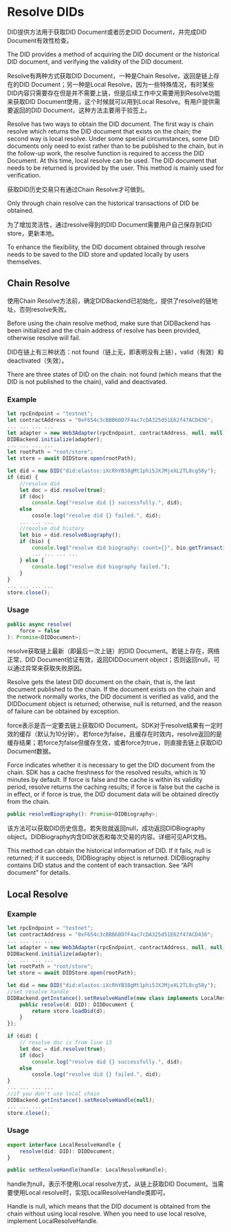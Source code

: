 # Resolve DIDs



DID提供方法用于获取DID Document或者历史DID Document，并完成DID Document有效性检查。

The DID provides a method of acquiring the DID document or the historical DID document, and verifying the validity of the DID document.

Resolve有两种方式获取DID Document，一种是Chain Resolve，返回是链上存在的DID Document；另一种是Local Resolve，因为一些特殊情况，有时某些DID内容只需要存在但是并不需要上链，但是后续工作中又需要用到Resolve功能来获取DID Document使用，这个时候就可以用到Local Resolve。有用户提供需要返回的DID Document，这种方法主要用于验签上。

Resolve has two ways to obtain the DID document. The first way is chain resolve which returns the DID document that exists on the chain; the second way is local resolve. Under some special circumstances, some DID documents only need to exist rather than to be published to the chain, but in the follow-up work, the resolve function is required to access the DID Document. At this time, local resolve can be used. The DID document that needs to be returned is provided by the user. This method is mainly used for verification.

获取DID历史交易只有通过Chain Resolve才可做到。

Only through chain resolve can the historical transactions of DID be obtained.

为了增加灵活性，通过resolve得到的DID Document需要用户自己保存到DID store，更新本地。

To enhance the flexibility, the DID document obtained through resolve needs to be saved to the DID store and updated locally by users themselves.

## Chain Resolve

使用Chain Resolve方法前，确定DIDBackend已初始化，提供了resolve的链地址，否则resolve失败。

Before using the chain resolve method, make sure that DIDBackend has been initialized and the chain address of resolve has been provided, otherwise resolve will fail.

DID在链上有三种状态：not found（链上无，即表明没有上链），valid（有效）和deactivated（失效）。

There are three states of DID on the chain: not found (which means that the DID is not published to the chain), valid and deactivated.

### Example

```typescript
let rpcEndpoint = "testnet";
let contractAddress = "0xF654c3cBBB60D7F4ac7cDA325d51E62f47ACD436";
... ... ... ...
let adapter = new Web3Adapter(rpcEndpoint, contractAddress, null, null);  
DIDBackend.initialize(adapter);
... ... ... ...
let rootPath = "root/store";
let store = await DIDStore.open(rootPath);

let did = new DID("did:elastos:iXcRhYB38gMt1phi5JXJMjeXL2TL8cg58y");
if (did) {
    //resolve did
    let doc = did.resolve(true);
    if (doc)
        console.log("resolve did {} successfully.", did);
    else
        cosole.log("resolve did {} failed.", did);
    ... ... ...
    //resolve did history
    let bio = did.resolveBiography();
    if (bio) {
        console.log("resolve did biography: count={}", bio.getTransactionCount());
        ... ... ... ...
    } else {
        console.log("resolve did biography failed.");
    }  
}
... ... ... ...
store.close();
```

### Usage

```typescript
public async resolve(
    force = false
): Promise<DIDDocument>;
```

resolve获取链上最新（即最后一次上链）的DID Document。若链上存在，网络正常，DID Document验证有效，返回DIDDocument object；否则返回null，可以通过异常来获取失败原因。

Resolve gets the latest DID document on the chain, that is, the last document published to the chain. If the document exists on the chain and the network normally works, the DID document is verified as valid, and the DIDDocument object is returned; otherwise, null is returned, and the reason of failure can be obtained by exception.

force表示是否一定要去链上获取DID Document。SDK对于resolve结果有一定时效的缓存（默认为10分钟）。若force为false，且缓存在时效内，resolve返回的是缓存结果；若force为false但缓存生效，或者force为true，则直接去链上获取DID Document数据。

Force indicates whether it is necessary to get the DID document from the chain. SDK has a cache freshness for the resolved results, which is 10 minutes by default. If force is false and the cache is within its validity period, resolve returns the caching results; if force is false but the cache is in effect, or if force is true, the DID document data will be obtained directly from the chain.

```typescript
public resolveBiography(): Promise<DIDBiography>;
```

该方法可以获取DID历史信息。若失败就返回null，成功返回DIDBiography object。DIDBiography内含DID状态和每次交易的内容。详细可见API文档。

This method can obtain the historical information of DID. If it fails, null is returned; if it succeeds, DIDBiography object is returned. DIDBiography contains DID status and the content of each transaction. See “API document” for details.

## Local Resolve

### Example

```typescript
let rpcEndpoint = "testnet";
let contractAddress = "0xF654c3cBBB60D7F4ac7cDA325d51E62f47ACD436";
... ... ... ...
let adapter = new Web3Adapter(rpcEndpoint, contractAddress, null, null);  
DIDBackend.initialize(adapter);
... ... ... ...
let rootPath = "root/store";
let store = await DIDStore.open(rootPath);

let did = new DID("did:elastos:iXcRhYB38gMt1phi5JXJMjeXL2TL8cg58y");
//set resolve handle
DIDBackend.getInstance().setResolveHandle(new class implements LocalResolveHandle {
    public resolve(d: DID): DIDDocument {
        return store.loadDid(d);
    }
});

if (did) {
    // resolve doc is from line 13
    let doc = did.resolve(true);
    if (doc)
        console.log("resolve did {} successfully.", did);
    else
        cosole.log("resolve did {} failed.", did);
}
... ... ... ...
//if you don't use local chain
DIDBackend.getInstance().setResolveHandle(null);
... ... ... ...
store.close();
```

### Usage

```typescript
export interface LocalResolveHandle {
    resolve(did: DID): DIDDocument;
}

public setResolveHandle(handle: LocalResolveHandle);
```

handle为null，表示不使用Local resolve方式，从链上获取DID Document。当需要使用Local resolve时，实现LocalResolveHandle类即可。

Handle is null, which means that the DID document is obtained from the chain without using local resolve. When you need to use local resolve, implement LocalResolveHandle.
